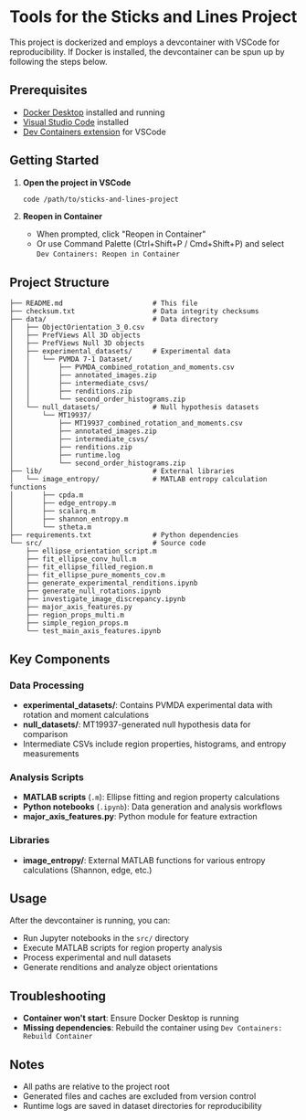 # Tools for the Sticks and Lines Project

This project is dockerized and employs a devcontainer with VSCode for reproducibility. If Docker is installed, the devcontainer can be spun up by following the steps below.

## Prerequisites

- [Docker Desktop](https://www.docker.com/products/docker-desktop) installed and running
- [Visual Studio Code](https://code.visualstudio.com/) installed
- [Dev Containers extension](https://marketplace.visualstudio.com/items?itemName=ms-vscode-remote.remote-containers) for VSCode

## Getting Started

1. **Open the project in VSCode**
   ```bash
   code /path/to/sticks-and-lines-project
   ```

2. **Reopen in Container**
   - When prompted, click "Reopen in Container"
   - Or use Command Palette (Ctrl+Shift+P / Cmd+Shift+P) and select `Dev Containers: Reopen in Container`


## Project Structure

```
├── README.md                      # This file
├── checksum.txt                   # Data integrity checksums
├── data/                          # Data directory
│   ├── ObjectOrientation_3_0.csv
│   ├── PrefViews All 3D objects
│   ├── PrefViews Null 3D objects
│   ├── experimental_datasets/     # Experimental data
│   │   └── PVMDA 7-1 Dataset/
│   │       ├── PVMDA_combined_rotation_and_moments.csv
│   │       ├── annotated_images.zip
│   │       ├── intermediate_csvs/
│   │       ├── renditions.zip
│   │       └── second_order_histograms.zip
│   └── null_datasets/             # Null hypothesis datasets
│       └── MT19937/
│           ├── MT19937_combined_rotation_and_moments.csv
│           ├── annotated_images.zip
│           ├── intermediate_csvs/
│           ├── renditions.zip
│           ├── runtime.log
│           └── second_order_histograms.zip
├── lib/                           # External libraries
│   └── image_entropy/             # MATLAB entropy calculation functions
│       ├── cpda.m
│       ├── edge_entropy.m
│       ├── scalarq.m
│       ├── shannon_entropy.m
│       └── stheta.m
├── requirements.txt               # Python dependencies
└── src/                           # Source code
    ├── ellipse_orientation_script.m
    ├── fit_ellipse_conv_hull.m
    ├── fit_ellipse_filled_region.m
    ├── fit_ellipse_pure_moments_cov.m
    ├── generate_experimental_renditions.ipynb
    ├── generate_null_rotations.ipynb
    ├── investigate_image_discrepancy.ipynb
    ├── major_axis_features.py
    ├── region_props_multi.m
    ├── simple_region_props.m
    └── test_main_axis_features.ipynb
```

## Key Components

### Data Processing
- **experimental_datasets/**: Contains PVMDA experimental data with rotation and moment calculations
- **null_datasets/**: MT19937-generated null hypothesis data for comparison
- Intermediate CSVs include region properties, histograms, and entropy measurements

### Analysis Scripts
- **MATLAB scripts** (`.m`): Ellipse fitting and region property calculations
- **Python notebooks** (`.ipynb`): Data generation and analysis workflows
- **major_axis_features.py**: Python module for feature extraction

### Libraries
- **image_entropy/**: External MATLAB functions for various entropy calculations (Shannon, edge, etc.)

## Usage

After the devcontainer is running, you can:

- Run Jupyter notebooks in the `src/` directory
- Execute MATLAB scripts for region property analysis
- Process experimental and null datasets
- Generate renditions and analyze object orientations

## Troubleshooting

- **Container won't start**: Ensure Docker Desktop is running
- **Missing dependencies**: Rebuild the container using `Dev Containers: Rebuild Container`

## Notes

- All paths are relative to the project root
- Generated files and caches are excluded from version control
- Runtime logs are saved in dataset directories for reproducibility